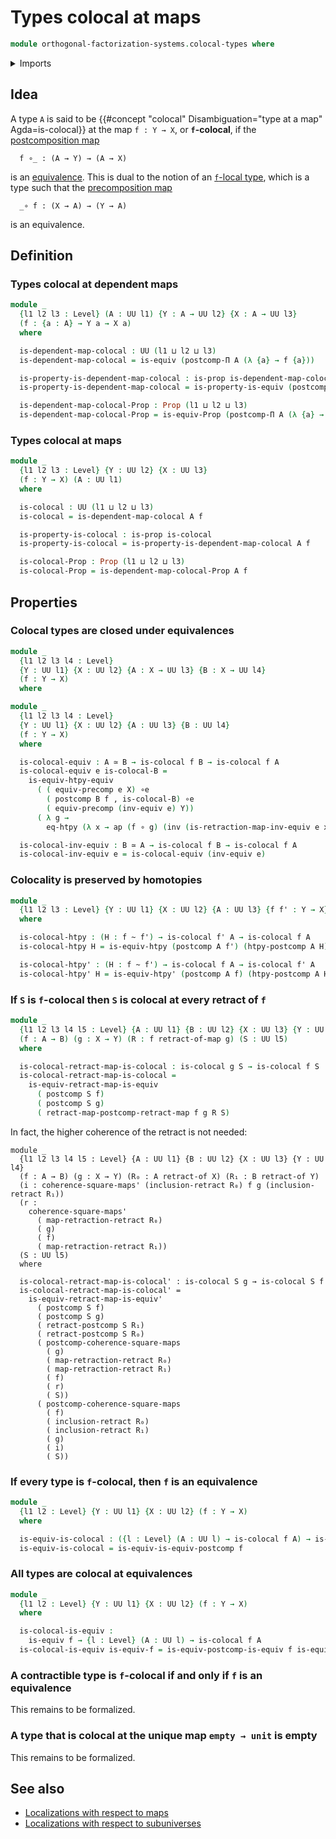 # Types colocal at maps

```agda
module orthogonal-factorization-systems.colocal-types where
```

<details><summary>Imports</summary>

```agda
open import foundation.action-on-identifications-functions
open import foundation.dependent-pair-types
open import foundation.equivalences
open import foundation.function-extensionality
open import foundation.function-types
open import foundation.homotopies
open import foundation.identity-types
open import foundation.postcomposition-dependent-functions
open import foundation.postcomposition-functions
open import foundation.propositions
open import foundation.retracts-of-maps
open import foundation.universal-property-equivalences
open import foundation.universe-levels
```

</details>

## Idea

A type `A` is said to be
{{#concept "colocal" Disambiguation="type at a map" Agda=is-colocal}} at the map
`f : Y → X`, or **`f`-colocal**, if the
[postcomposition map](foundation-core.postcomposition-functions.md)

```text
  f ∘_ : (A → Y) → (A → X)
```

is an [equivalence](foundation-core.equivalences.md). This is dual to the notion
of an [`f`-local type](orthogonal-factorization-systems.local-types.md), which
is a type such that the
[precomposition map](foundation-core.precompositon-functions.md)

```text
  _∘ f : (X → A) → (Y → A)
```

is an equivalence.

## Definition

### Types colocal at dependent maps

```agda
module _
  {l1 l2 l3 : Level} (A : UU l1) {Y : A → UU l2} {X : A → UU l3}
  (f : {a : A} → Y a → X a)
  where

  is-dependent-map-colocal : UU (l1 ⊔ l2 ⊔ l3)
  is-dependent-map-colocal = is-equiv (postcomp-Π A (λ {a} → f {a}))

  is-property-is-dependent-map-colocal : is-prop is-dependent-map-colocal
  is-property-is-dependent-map-colocal = is-property-is-equiv (postcomp-Π A f)

  is-dependent-map-colocal-Prop : Prop (l1 ⊔ l2 ⊔ l3)
  is-dependent-map-colocal-Prop = is-equiv-Prop (postcomp-Π A (λ {a} → f {a}))
```

### Types colocal at maps

```agda
module _
  {l1 l2 l3 : Level} {Y : UU l2} {X : UU l3}
  (f : Y → X) (A : UU l1)
  where

  is-colocal : UU (l1 ⊔ l2 ⊔ l3)
  is-colocal = is-dependent-map-colocal A f

  is-property-is-colocal : is-prop is-colocal
  is-property-is-colocal = is-property-is-dependent-map-colocal A f

  is-colocal-Prop : Prop (l1 ⊔ l2 ⊔ l3)
  is-colocal-Prop = is-dependent-map-colocal-Prop A f
```

## Properties

### Colocal types are closed under equivalences

```agda
module _
  {l1 l2 l3 l4 : Level}
  {Y : UU l1} {X : UU l2} {A : X → UU l3} {B : X → UU l4}
  (f : Y → X)
  where

module _
  {l1 l2 l3 l4 : Level}
  {Y : UU l1} {X : UU l2} {A : UU l3} {B : UU l4}
  (f : Y → X)
  where

  is-colocal-equiv : A ≃ B → is-colocal f B → is-colocal f A
  is-colocal-equiv e is-colocal-B =
    is-equiv-htpy-equiv
      ( ( equiv-precomp e X) ∘e
        ( postcomp B f , is-colocal-B) ∘e
        ( equiv-precomp (inv-equiv e) Y))
      ( λ g →
        eq-htpy (λ x → ap (f ∘ g) (inv (is-retraction-map-inv-equiv e x))))

  is-colocal-inv-equiv : B ≃ A → is-colocal f B → is-colocal f A
  is-colocal-inv-equiv e = is-colocal-equiv (inv-equiv e)
```

### Colocality is preserved by homotopies

```agda
module _
  {l1 l2 l3 : Level} {Y : UU l1} {X : UU l2} {A : UU l3} {f f' : Y → X}
  where

  is-colocal-htpy : (H : f ~ f') → is-colocal f' A → is-colocal f A
  is-colocal-htpy H = is-equiv-htpy (postcomp A f') (htpy-postcomp A H)

  is-colocal-htpy' : (H : f ~ f') → is-colocal f A → is-colocal f' A
  is-colocal-htpy' H = is-equiv-htpy' (postcomp A f) (htpy-postcomp A H)
```

### If `S` is `f`-colocal then `S` is colocal at every retract of `f`

```agda
module _
  {l1 l2 l3 l4 l5 : Level} {A : UU l1} {B : UU l2} {X : UU l3} {Y : UU l4}
  (f : A → B) (g : X → Y) (R : f retract-of-map g) (S : UU l5)
  where

  is-colocal-retract-map-is-colocal : is-colocal g S → is-colocal f S
  is-colocal-retract-map-is-colocal =
    is-equiv-retract-map-is-equiv
      ( postcomp S f)
      ( postcomp S g)
      ( retract-map-postcomp-retract-map f g R S)
```

In fact, the higher coherence of the retract is not needed:

```text
module _
  {l1 l2 l3 l4 l5 : Level} {A : UU l1} {B : UU l2} {X : UU l3} {Y : UU l4}
  (f : A → B) (g : X → Y) (R₀ : A retract-of X) (R₁ : B retract-of Y)
  (i : coherence-square-maps' (inclusion-retract R₀) f g (inclusion-retract R₁))
  (r :
    coherence-square-maps'
      ( map-retraction-retract R₀)
      ( g)
      ( f)
      ( map-retraction-retract R₁))
  (S : UU l5)
  where

  is-colocal-retract-map-is-colocal' : is-colocal S g → is-colocal S f
  is-colocal-retract-map-is-colocal' =
    is-equiv-retract-map-is-equiv'
      ( postcomp S f)
      ( postcomp S g)
      ( retract-postcomp S R₁)
      ( retract-postcomp S R₀)
      ( postcomp-coherence-square-maps
        ( g)
        ( map-retraction-retract R₀)
        ( map-retraction-retract R₁)
        ( f)
        ( r)
        ( S))
      ( postcomp-coherence-square-maps
        ( f)
        ( inclusion-retract R₀)
        ( inclusion-retract R₁)
        ( g)
        ( i)
        ( S))
```

### If every type is `f`-colocal, then `f` is an equivalence

```agda
module _
  {l1 l2 : Level} {Y : UU l1} {X : UU l2} (f : Y → X)
  where

  is-equiv-is-colocal : ({l : Level} (A : UU l) → is-colocal f A) → is-equiv f
  is-equiv-is-colocal = is-equiv-is-equiv-postcomp f
```

### All types are colocal at equivalences

```agda
module _
  {l1 l2 : Level} {Y : UU l1} {X : UU l2} (f : Y → X)
  where

  is-colocal-is-equiv :
    is-equiv f → {l : Level} (A : UU l) → is-colocal f A
  is-colocal-is-equiv is-equiv-f = is-equiv-postcomp-is-equiv f is-equiv-f
```

### A contractible type is `f`-colocal if and only if `f` is an equivalence

This remains to be formalized.

### A type that is colocal at the unique map `empty → unit` is empty

This remains to be formalized.

## See also

- [Localizations with respect to maps](orthogonal-factorization-systems.localizations-maps.md)
- [Localizations with respect to subuniverses](orthogonal-factorization-systems.localizations-subuniverses.md)
